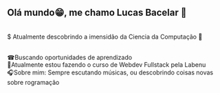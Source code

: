 
## Olá mundo😁, me chamo Lucas Bacelar 👋 

<br/> $ Atualmente descobrindo a imensidão da Ciencia da Computação 👀 

<br/> ☎Buscando oportunidades de aprendizado
<br/> 📝Atualmente estou fazendo o curso de Webdev Fullstack pela Labenu
<br/> 🎧Sobre mim: Sempre escutando músicas, ou descobrindo coisas novas sobre rogramação
